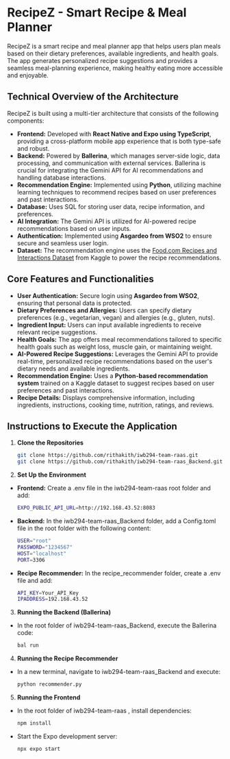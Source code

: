 # RecipeZ - Smart Recipe & Meal Planner

RecipeZ is a smart recipe and meal planner app that helps users plan meals based on their dietary preferences, available ingredients, and health goals. The app generates personalized recipe suggestions and provides a seamless meal-planning experience, making healthy eating more accessible and enjoyable.


## Technical Overview of the Architecture

RecipeZ is built using a multi-tier architecture that consists of the following components:

- **Frontend:** Developed with **React Native and Expo using TypeScript**, providing a cross-platform mobile app experience that is both type-safe and robust.
- **Backend:** Powered by **Ballerina**, which manages server-side logic, data processing, and communication with external services. Ballerina is crucial for integrating the Gemini API for AI recommendations and handling database interactions.
- **Recommendation Engine:** Implemented using **Python**, utilizing machine learning techniques to recommend recipes based on user preferences and past interactions.
- **Database:** Uses SQL for storing user data, recipe information, and preferences.
- **AI Integration:** The Gemini API is utilized for AI-powered recipe recommendations based on user inputs.
- **Authentication:** Implemented using **Asgardeo from WSO2** to ensure secure and seamless user login.
- **Dataset:** The recommendation engine uses the [Food.com Recipes and Interactions Dataset](https://www.kaggle.com/datasets/shuyangli94/food-com-recipes-and-user-interactions?resource=download&select=RAW_recipes.csv) from Kaggle to power the recipe recommendations.

## Core Features and Functionalities

- **User Authentication:** Secure login using **Asgardeo from WSO2**, ensuring that personal data is protected.
- **Dietary Preferences and Allergies:** Users can specify dietary preferences (e.g., vegetarian, vegan) and allergies (e.g., gluten, nuts).
- **Ingredient Input:** Users can input available ingredients to receive relevant recipe suggestions.
- **Health Goals:** The app offers meal recommendations tailored to specific health goals such as weight loss, muscle gain, or maintaining weight.
- **AI-Powered Recipe Suggestions:** Leverages the Gemini API to provide real-time, personalized recipe recommendations based on the user's dietary needs and available ingredients.
- **Recommendation Engine:** Uses a **Python-based recommendation system** trained on a Kaggle dataset to suggest recipes based on user preferences and past interactions.
- **Recipe Details:** Displays comprehensive information, including ingredients, instructions, cooking time, nutrition, ratings, and reviews.

## Instructions to Execute the Application

1. **Clone the Repositories**
   
   ```bash
   git clone https://github.com/rithakith/iwb294-team-raas.git
   git clone https://github.com/rithakith/iwb294-team-raas_Backend.git

2. **Set Up the Environment**
- **Frontend:** Create a .env file in the iwb294-team-raas root folder and add:
  
   ```bash
   EXPO_PUBLIC_API_URL=http://192.168.43.52:8083
   
- **Backend:** In the iwb294-team-raas_Backend folder, add a Config.toml file in the root folder with the following content:

   ```bash
   USER="root"
   PASSWORD="1234567"
   HOST="localhost"
   PORT=3306

- **Recipe Recommender:** In the recipe_recommender folder, create a .env file and add:

   ```bash
   API_KEY=Your_API_Key
   IPADDRESS=192.168.43.52

3. **Running the Backend (Ballerina)**
- In the root folder of iwb294-team-raas_Backend, execute the Ballerina code:

   ```bash
   bal run

4. **Running the Recipe Recommender**
- In a new terminal, navigate to iwb294-team-raas_Backend and execute:

   ```bash
   python recommender.py

5. **Running the Frontend**
- In the root folder of iwb294-team-raas , install dependencies:

   ```bash
   npm install

- Start the Expo development server:

   ```bash
   npx expo start

